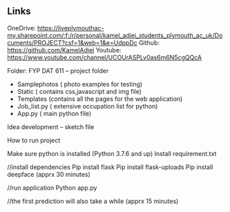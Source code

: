 ## Links
OneDrive: https://liveplymouthac-my.sharepoint.com/:f:/r/personal/kamel_adjei_students_plymouth_ac_uk/Documents/PROJECT?csf=1&web=1&e=UdppDc
Github: https://github.com/KamelAdjei
Youtube: https://www.youtube.com/channel/UCOUrASPLv0as6m6N5cgQQcA

Folder:
FYP DAT 611 – project folder
- Samplephotos ( photo examples for testing)
- Static ( contains css,javascript and img file)
- Templates (contains all the pages for the web application)
- Job_list.py ( extensive occupation list for python)
- App.py ( main python file)

Idea development – sketch file


How to run project 

Make sure python is installed (Python 3.7.6 and up)
Install requirement.txt 

//install dependencies
Pip install flask
Pip install flask-uploads
Pip install deepface (apprx 30 minutes)

//run application
Python app.py

//the first prediction will also take a while (apprx 15 minutes)








